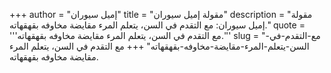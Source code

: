 +++
author = "إميل سيوران"
title = "مقولة إميل سيوران"
description = "مقولة إميل سيوران: مع التقدم في السن، يتعلم المرء مقايضة مخاوفه بقهقهاته."
quote = '''مع التقدم في السن، يتعلم المرء مقايضة مخاوفه بقهقهاته.'''
slug = "مع-التقدم-في-السن-يتعلم-المرء-مقايضة-مخاوفه-بقهقهاته"
+++
مع التقدم في السن، يتعلم المرء مقايضة مخاوفه بقهقهاته.

